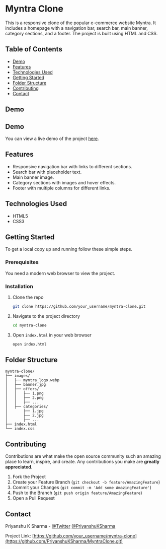 # Myntra Clone

This is a responsive clone of the popular e-commerce website Myntra. It includes a homepage with a navigation bar, search bar, main banner, category sections, and a footer. The project is built using HTML and CSS.

## Table of Contents

- [Demo](#demo)
- [Features](#features)
- [Technologies Used](#technologies-used)
- [Getting Started](#getting-started)
- [Folder Structure](#folder-structure)
- [Contributing](#contributing)
- [Contact](#contact)

## Demo

## Demo

You can view a live demo of the project [here](https://priyanshuksharma.github.io/MyntraClone/).


## Features

- Responsive navigation bar with links to different sections.
- Search bar with placeholder text.
- Main banner image.
- Category sections with images and hover effects.
- Footer with multiple columns for different links.

## Technologies Used

- HTML5
- CSS3

## Getting Started

To get a local copy up and running follow these simple steps.

### Prerequisites

You need a modern web browser to view the project.

### Installation

1. Clone the repo
   ```sh
   git clone https://github.com/your_username/myntra-clone.git
   ```
2. Navigate to the project directory
   ```sh
   cd myntra-clone
   ```
3. Open `index.html` in your web browser
   ```sh
   open index.html
   ```

## Folder Structure

```
myntra-clone/
├── images/
│   ├── myntra_logo.webp
│   ├── banner.jpg
│   ├── offers/
│   │   ├── 1.png
│   │   ├── 2.png
│   │   ├── ...
│   ├── categories/
│       ├── 1.jpg
│       ├── 2.jpg
│       ├── ...
├── index.html
└── index.css
```

## Contributing

Contributions are what make the open source community such an amazing place to learn, inspire, and create. Any contributions you make are **greatly appreciated**.

1. Fork the Project
2. Create your Feature Branch (`git checkout -b feature/AmazingFeature`)
3. Commit your Changes (`git commit -m 'Add some AmazingFeature'`)
4. Push to the Branch (`git push origin feature/AmazingFeature`)
5. Open a Pull Request


## Contact

Priyanshu K Sharma - [@Twitter](https://x.com/itspriyanshuks)
            [@PriyanshuKSharma](https://github.com/PriyanshuKSharma)

Project Link: [https://github.com/your_username/myntra-clone](https://github.com/PriyanshuKSharma/MyntraClone.git) 
